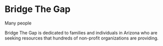 # Bridge The Gap

Many people

Bridge The Gap is dedicated to families and individuals in Arizona who are seeking resources that hundreds of non-profit organizations are providing.



